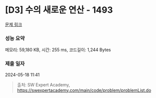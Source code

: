 # [D3] 수의 새로운 연산 - 1493 

[문제 링크](https://swexpertacademy.com/main/code/problem/problemDetail.do?contestProbId=AV2b-QGqADMBBASw) 

### 성능 요약

메모리: 59,180 KB, 시간: 255 ms, 코드길이: 1,244 Bytes

### 제출 일자

2024-05-18 11:41



> 출처: SW Expert Academy, https://swexpertacademy.com/main/code/problem/problemList.do